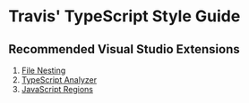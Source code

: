 # Travis' TypeScript Style Guide

## Recommended Visual Studio Extensions

1. [File Nesting](https://marketplace.visualstudio.com/items?itemName=MadsKristensen.FileNesting)
1. [TypeScript Analyzer](https://marketplace.visualstudio.com/items?itemName=RichNewman.TypeScriptAnalyzer)
1. [JavaScript Regions](https://marketplace.visualstudio.com/items?itemName=MadsKristensen.JavaScriptRegions)
